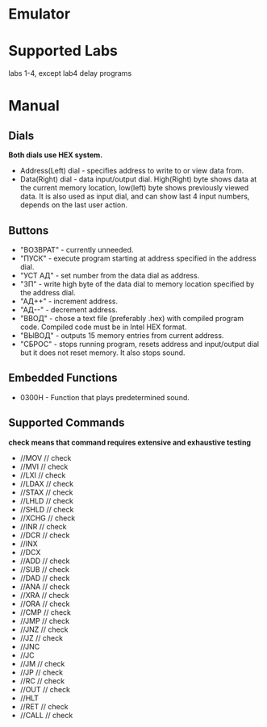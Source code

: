 # Emulator
# Supported Labs
labs 1-4,
except lab4 delay programs
# Manual
## Dials
__Both dials use HEX system.__
* Address(Left) dial - specifies address to write to or view data from.
* Data(Right) dial - data input/output dial. High(Right) byte shows data at the current memory location, low(left) byte shows previously viewed data. It is also used as input dial, and can show last 4 input numbers, depends on the last user action.
## Buttons
* "ВОЗВРАТ" - currently unneeded.
* "ПУСК" - execute program starting at address specified in the address dial.
* "УСТ АД" - set number from the data dial as address.
* "ЗП" - write high byte of the data dial to memory location specified by the address dial.
* "АД++" - increment address.
* "АД--" - decrement address.
* "ВВОД" - chose a text file (preferably .hex) with compiled program code. Compiled code must be in Intel HEX format.
* "ВЫВОД" - outputs 15 memory entries from current address.
* "СБРОС" - stops running program, resets address and input/output dial but it does not reset memory. It also stops sound.
## Embedded Functions
* 0300H - Function that plays predetermined sound.
## Supported Commands
__check means that command requires extensive and exhaustive testing__
* //MOV // check
* //MVI // check
* //LXI // check
* //LDAX // check
* //STAX // check
* //LHLD // check
* //SHLD // check
* //XCHG // check
* //INR // check
* //DCR // check
* //INX
* //DCX
* //ADD // check
* //SUB // check
* //DAD // check
* //ANA // check
* //XRA // check
* //ORA // check
* //CMP // check
* //JMP // check
* //JNZ // check
* //JZ // check
* //JNC
* //JC
* //JM // check
* //JP // check
* //RC // check
* //OUT // check
* //HLT
* //RET // check
* //CALL // check

